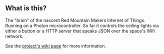## What is this?

The "brain" of the nascent Red Mountain Makers Internet of Things.  Running on
a Photon microcontroller.  So far it controls the ceiling lights via either a
button or a HTTP server that speaks JSON over the space's Wifi network.

See the
[project's wiki page](http://wiki.redmountainmakers.org/wiki/Project:Lights)
for more information.
